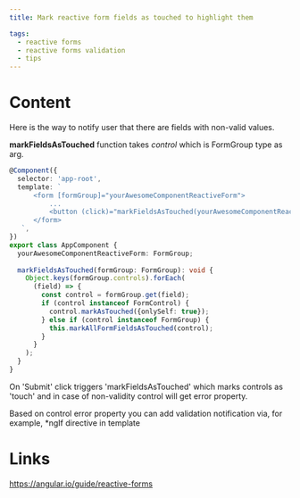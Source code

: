 ```yaml
---
title: Mark reactive form fields as touched to highlight them

tags:
  - reactive forms
  - reactive forms validation
  - tips
---
```


# Content
Here is the way to notify user that there are fields with non-valid values.

**markFieldsAsTouched** function takes _control_ which is FormGroup type as arg. 

```typescript
@Component({
  selector: 'app-root',
  template: `
      <form [formGroup]="yourAwesomeComponentReactiveForm">
          ...
          <button (click)="markFieldsAsTouched(yourAwesomeComponentReactiveForm)"> Submit </button>
      </form>
   `,
})
export class AppComponent {
  yourAwesomeComponentReactiveForm: FormGroup;
  
  markFieldsAsTouched(formGroup: FormGroup): void {
    Object.keys(formGroup.controls).forEach(
      (field) => {
        const control = formGroup.get(field);
        if (control instanceof FormControl) {
          control.markAsTouched({onlySelf: true});
        } else if (control instanceof FormGroup) {
          this.markAllFormFieldsAsTouched(control);
        }
      }
    );
  }
}
```

On 'Submit' click triggers 'markFieldsAsTouched' which marks controls as 'touch' and in case of non-validity control will get error property.

Based on control error property you can add validation notification via, for example, *ngIf directive in template

# Links

https://angular.io/guide/reactive-forms
